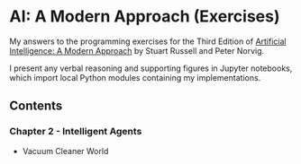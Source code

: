 # AI: A Modern Approach (Exercises)

My answers to the programming exercises for the Third Edition of [Artificial Intelligence: A Modern Approach](http://aima.cs.berkeley.edu/) by Stuart Russell and Peter Norvig.

I present any verbal reasoning and supporting figures in Jupyter notebooks, which import local Python modules containing my implementations.

## Contents

### Chapter 2 - Intelligent Agents
* Vacuum Cleaner World